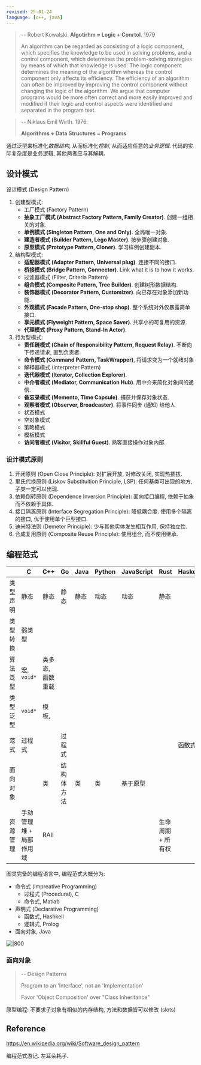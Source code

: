 ```yaml
---
revised: 25-01-24 
language: [c++, java]
---
```


> -- Robert Kowalski. **Algotirhm = Logic + Conrtol**. 1979
> 
> An algorithm can be regarded as consisting of a logic component, which specifies the
knowledge to be used in solving problems, and a control component, which determines
the problem-solving strategies by means of which that knowledge is used. The logic
component determines the meaning of the algorithm whereas the control component
only affects its efficiency. The efficiency of an algorithm can often be improved by
improving the control component without changing the logic of the algorithm. We argue
that computer programs would be more often correct and more easily improved and
modified if their logic and control aspects were identified and separated in the program
text.

> -- Niklaus Emil Wirth. 1976.
>
> **Algorithms + Data Structures = Programs**

通过泛型来标准化*数据结构*, 从而标准化*控制*, 从而适应任意的*业务逻辑*. 代码的实际复杂度是业务逻辑, 其他两者应与其解耦.

## 设计模式

设计模式 (Design Pattern)

1. 创建型模式:
	- 工厂模式 (Factory Pattern)
	- **抽象工厂模式 (Abstract Factory Pattern, Family Creator)**. 创建一组相关的对象.
	- **单例模式 (Singleton Pattern, One and Only)**. 全局唯一对象.
	- **建造者模式 (Builder Pattern, Lego Master)**. 按步骤创建对象.
	- **原型模式 (Prototype Pattern, Cloner)**. 学习样例创建副本.
2. 结构型模式:
	- **适配器模式 (Adapter Pattern, Universal plug)**. 连接不同的接口.
	- **桥接模式 (Bridge Pattern, Connector)**. Link what it is to how it works.
	- 过滤器模式 (Filter, Criteria Pattern)
	- **组合模式 (Composite Pattern, Tree Builder)**. 创建树形数据结构.
	- **装饰器模式 (Decorator Pattern, Customizer)**. 向已存在对象添加新功能. 
	- **外观模式 (Facade Pattern, One-stop shop)**. 整个系统对外仅暴露简单接口.
	- **享元模式 (Flyweight Pattern, Space Saver)**. 共享小的可复用的资源.
	- **代理模式 (Proxy Pattern, Stand-In Actor)**. 
3. 行为型模式:
	- **责任链模式 (Chain of Responsibility Pattern, Request Relay)**. 不断向下传递请求, 直到负责者.
	- **命令模式 (Command Pattern, TaskWrapper)**, 将请求变为一个就绪对象
	- 解释器模式 (interpreter Pattern)
	- **迭代器模式 (Iterator, Collection Explorer)**.
	- **中介者模式 (Mediator, Communication Hub)**. 用中介来简化对象间的通信.
	- **备忘录模式 (Memento, Time Capsule)**. 捕获并保存对象状态.
	- **观察者模式 (Observer, Broadcaster)**. 将事件同步 (通知) 给他人
	- 状态模式
	- 空对象模式
	- 策略模式
	- 模板模式
	- **访问者模式 (Visitor, Skillful Guest)**. 熟客直接操作对象内部.

### 设计模式原则

1. 开闭原则 (Open Close Principle): 对扩展开放, 对修改关闭, 实现热插拔.
2. 里氏代换原则 (Liskov Substituition Principle, LSP): 任何基类可出现的地方, 子类一定可以出现.
3. 依赖倒转原则 (Dependence Inversion Principle): 面向接口编程, 依赖于抽象而不依赖于具体.
4. 接口隔离原则 (Interface Segregation Principle): 降低耦合度. 使用多个隔离的接口, 优于使用单个巨型接口.
5. 迪米特法则 (Demeter Principle): 少与其他实体发生相互作用, 保持独立性.
6. 合成复用原则 (Composite Reuse Principle): 使用组合, 而不使用继承.

## 编程范式

|          | C                       | C++              | Go         | Java | Python | JavaScript | Rust              | Haskell |
| -------- | ----------------------- | ---------------- | ---------- | ---- | ------ | ---------- | ----------------- | ------- |
| 类型声明 | 静态                    | 静态             | 静态       | 静态 | 动态   | 动态       | 静态              |         |
| 类型转换 | 弱类型                  |                  |            |      |        |            |                   |         |
| 算法泛型 | 宏, `void*`             | 类多态, 函数重载 |            |      |        |            |                   |         |
| 类型泛型 | `void*`                 | 模板,            |            |      |        |            |                   |         |
| 范式     | 过程式                  |                  | 过程式     |      |        |            |                   | 函数式  |
| 面向对象 |                         | 类               | 结构体方法 | 类   | 类     | 基于原型   |                   |         |
| 资源管理 | 手动管理堆 + 局部作用域 | RAII             |            |      |        |            | 生命周期 + 所有权 |         |

图灵完备的编程语言中, 编程范式大概分为:
- 命令式 (Impreative Programming)
	- 过程式 (Procedural), C 
	- 命令式, Matlab
- 声明式 (Declarative Programming)
	- 函数式, Hashkell 
	- 逻辑式, Prolog
- 面向对象, Java 

![|800](../../attach/Pasted%20image%2020250507215501.avif)

### 面向对象

> -- Design Patterns
> 
> Program to an 'Interface', not an 'Implementation'
> 
> Favor 'Object Composition' over "Class Inheritance"

原型编程: 不要求子对象有相似的内存结构, 方法和数据皆可以修改 (slots)

## Reference

https://en.wikipedia.org/wiki/Software_design_pattern 

编程范式游记. 左耳朵耗子. 